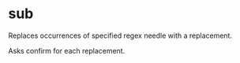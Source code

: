 # sub

Replaces occurrences of specified regex needle with a replacement.

Asks confirm for each replacement.
